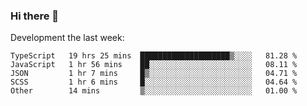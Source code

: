 ### Hi there 👋

Development the last week:
<!--START_SECTION:waka-->

```text
TypeScript   19 hrs 25 mins  ████████████████████▒░░░░   81.28 %
JavaScript   1 hr 56 mins    ██░░░░░░░░░░░░░░░░░░░░░░░   08.11 %
JSON         1 hr 7 mins     █▒░░░░░░░░░░░░░░░░░░░░░░░   04.71 %
SCSS         1 hr 6 mins     █░░░░░░░░░░░░░░░░░░░░░░░░   04.64 %
Other        14 mins         ▒░░░░░░░░░░░░░░░░░░░░░░░░   01.00 %
```

<!--END_SECTION:waka-->

<!--
**JASONPANGGO/jasonpanggo** is a ✨ _special_ ✨ repository because its `README.md` (this file) appears on your GitHub profile.

Here are some ideas to get you started:

- 🔭 I’m currently working on ...
- 🌱 I’m currently learning ...
- 👯 I’m looking to collaborate on ...
- 🤔 I’m looking for help with ...
- 💬 Ask me about ...
- 📫 How to reach me: ...
- 😄 Pronouns: ...
- ⚡ Fun fact: ...
-->
